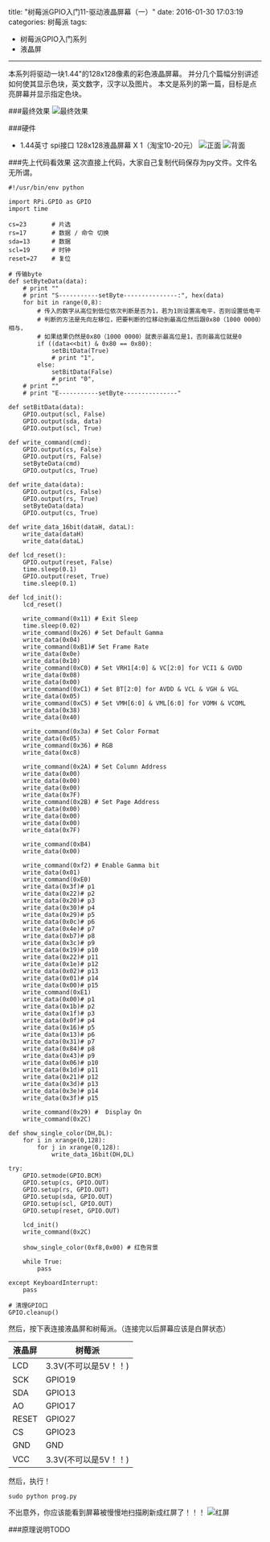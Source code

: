 title: "树莓派GPIO入门11-驱动液晶屏幕（一）"
date: 2016-01-30 17:03:19
categories: 树莓派
tags:
- 树莓派GPIO入门系列
- 液晶屏
---
本系列将驱动一块1.44"的128x128像素的彩色液晶屏幕。
并分几个篇幅分别讲述如何使其显示色块，英文数字，汉字以及图片。
本文是系列的第一篇，目标是点亮屏幕并显示指定色块。

<!-- more -->

###最终效果
![最终效果](lcd.jpg)

###硬件
- 1.44英寸 spi接口 128x128液晶屏幕 X 1（淘宝10-20元）
![正面](lcdfront.jpg)
![背面](lcdback.jpg)

###先上代码看效果
这次直接上代码，大家自己复制代码保存为py文件。文件名无所谓。
```
#!/usr/bin/env python
 
import RPi.GPIO as GPIO
import time

cs=23		# 片选
rs=17		# 数据 / 命令 切换
sda=13		# 数据
scl=19		# 时钟
reset=27	# 复位

# 传输byte
def setByteData(data):
	# print ""
	# print "S-----------setByte---------------:", hex(data)
	for bit in range(0,8):
		# 传入的数字从高位到低位依次判断是否为1，若为1则设置高电平，否则设置低电平
		# 判断的方法是先向左移位，把要判断的位移动到最高位然后跟0x80（1000 0000）相与，
		# 如果结果仍然是0x80（1000 0000）就表示最高位是1，否则最高位就是0
		if ((data<<bit) & 0x80 == 0x80):
			setBitData(True)
			# print "1",
		else:
			setBitData(False)
			# print "0",
	# print ""
	# print "E-----------setByte---------------"

def setBitData(data):
	GPIO.output(scl, False)
	GPIO.output(sda, data)
	GPIO.output(scl, True)

def write_command(cmd):
	GPIO.output(cs, False)
	GPIO.output(rs, False)
	setByteData(cmd)
	GPIO.output(cs, True)

def write_data(data):
	GPIO.output(cs, False)
	GPIO.output(rs, True)
	setByteData(data)
	GPIO.output(cs, True)

def write_data_16bit(dataH, dataL):
	write_data(dataH)
	write_data(dataL)

def lcd_reset():
    GPIO.output(reset, False)
    time.sleep(0.1)
    GPIO.output(reset, True)
    time.sleep(0.1)

def lcd_init():
	lcd_reset()

	write_command(0x11) # Exit Sleep
	time.sleep(0.02)
	write_command(0x26) # Set Default Gamma
	write_data(0x04)
	write_command(0xB1)# Set Frame Rate
	write_data(0x0e)
	write_data(0x10)
	write_command(0xC0) # Set VRH1[4:0] & VC[2:0] for VCI1 & GVDD
	write_data(0x08)
	write_data(0x00)
	write_command(0xC1) # Set BT[2:0] for AVDD & VCL & VGH & VGL
	write_data(0x05)
	write_command(0xC5) # Set VMH[6:0] & VML[6:0] for VOMH & VCOML
	write_data(0x38)
	write_data(0x40)

	write_command(0x3a) # Set Color Format
	write_data(0x05)
	write_command(0x36) # RGB
	write_data(0xc8)

	write_command(0x2A) # Set Column Address
	write_data(0x00)
	write_data(0x00)
	write_data(0x00)
	write_data(0x7F)
	write_command(0x2B) # Set Page Address
	write_data(0x00)
	write_data(0x00)
	write_data(0x00)
	write_data(0x7F)

	write_command(0xB4) 
	write_data(0x00)

	write_command(0xf2) # Enable Gamma bit
	write_data(0x01)
	write_command(0xE0) 
	write_data(0x3f)# p1
	write_data(0x22)# p2
	write_data(0x20)# p3
	write_data(0x30)# p4
	write_data(0x29)# p5
	write_data(0x0c)# p6
	write_data(0x4e)# p7
	write_data(0xb7)# p8
	write_data(0x3c)# p9
	write_data(0x19)# p10
	write_data(0x22)# p11
	write_data(0x1e)# p12
	write_data(0x02)# p13
	write_data(0x01)# p14
	write_data(0x00)# p15
	write_command(0xE1) 
	write_data(0x00)# p1
	write_data(0x1b)# p2
	write_data(0x1f)# p3
	write_data(0x0f)# p4
	write_data(0x16)# p5
	write_data(0x13)# p6
	write_data(0x31)# p7
	write_data(0x84)# p8
	write_data(0x43)# p9
	write_data(0x06)# p10
	write_data(0x1d)# p11
	write_data(0x21)# p12
	write_data(0x3d)# p13
	write_data(0x3e)# p14
	write_data(0x3f)# p15

	write_command(0x29) #  Display On
	write_command(0x2C)

def show_single_color(DH,DL):
	for i in xrange(0,128):
		for j in xrange(0,128):
			write_data_16bit(DH,DL)

try:
	GPIO.setmode(GPIO.BCM)
	GPIO.setup(cs, GPIO.OUT)
	GPIO.setup(rs, GPIO.OUT)
	GPIO.setup(sda, GPIO.OUT)
	GPIO.setup(scl, GPIO.OUT)
	GPIO.setup(reset, GPIO.OUT)
	
	lcd_init()
	write_command(0x2C)

	show_single_color(0xf8,0x00) # 红色背景

	while True:
		pass

except KeyboardInterrupt:
	pass

# 清理GPIO口
GPIO.cleanup()
```

然后，按下表连接液晶屏和树莓派。（连接完以后屏幕应该是白屏状态）

液晶屏    |树莓派                        
----------|----------------------------
LCD       |3.3V(不可以是5V！！)
SCK       |GPIO19
SDA       |GPIO13
AO        |GPIO17
RESET     |GPIO27
CS        |GPIO23
GND       |GND
VCC       |3.3V(不可以是5V！！)

然后，执行！
```
sudo python prog.py
```
不出意外，你应该能看到屏幕被慢慢地扫描刷新成红屏了！！！
![红屏](lcd_red.jpg)

###原理说明TODO
